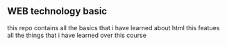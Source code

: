 ## WEB technology basic

this repo contains all the basics that i have learned about html 
this featues all the things that i have learned over this course 
